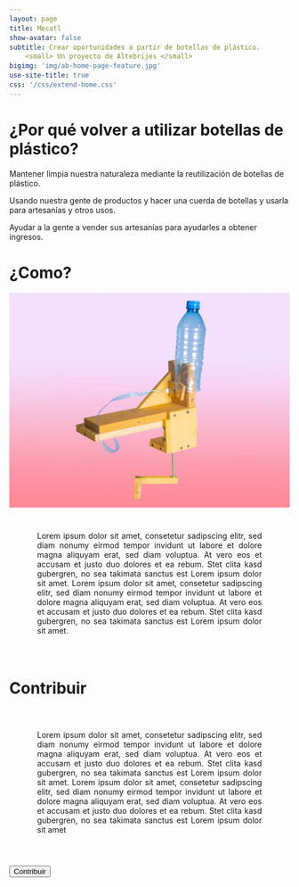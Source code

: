 ```yaml
---
layout: page
title: Mecatl
show-avatar: false
subtitle: Crear oportunidades a partir de botellas de plástico.
    <small> Un proyecto de Altebrijes </small>
bigimg: 'img/ab-home-page-feature.jpg'
use-site-title: true
css: '/css/extend-home.css'
---
```


<h1 class="text-center">¿Por qué volver a utilizar botellas de plástico?</h1>

<div class="spacer"></div>

<div class="row text-center">
  <div class="col-md-4 col-md-offset-0 col-sm-4 col-sm-offset-0 col-xs-12 col-xs-offset-0 text-center">
    <div class="project-card">
      <a>
        <span class="fa-stack fa-4x">
          <i class="fa fa-square fa-stack-2x stack-color-1"></i>
          <i class="fa fa-building fa-stack-1x fa-inverse"></i>
        </span>
        <p class="text-muted">Mantener limpia nuestra naturaleza mediante la reutilización de botellas de plástico.</p>
      </a>
    </div>
  </div>
 <div class="row text-center">
  <div class="col-md-4 col-md-offset-0 col-sm-4 col-sm-offset-0 col-xs-12 col-xs-offset-0 text-center">
    <div class="project-card">
      <a>
        <span class="fa-stack fa-4x">
          <i class="fa fa-square fa-stack-2x stack-color-2"></i>
          <i class="fa fa-cut fa-stack-1x fa-inverse"></i>
        </span>
        <p class="text-muted">Usando nuestra gente de productos y hacer una cuerda de botellas y usarla para artesanías y otros usos.</p>
      </a>
    </div>
  </div>
  <div class="row text-center">
  <div class="col-md-4 col-md-offset-0 col-sm-4 col-sm-offset-0 col-xs-12 col-xs-offset-0 text-center">
    <div class="project-card">
      <a>
        <span class="fa-stack fa-4x">
          <i class="fa fa-square fa-stack-2x stack-color-3"></i>
          <i class="fa fa-money fa-stack-1x fa-inverse"></i>
        </span>
        <p class="text-muted">Ayudar a la gente a vender sus artesanías para ayudarles a obtener ingresos.</p>
      </a>
    </div>
  </div>
</div>

<h1 class="text-center">¿Como?</h1>
<img src="img/prototype.jpg" />

<div style="padding: 25px 50px;text-align: justify;">
<p>Lorem ipsum dolor sit amet, consetetur sadipscing elitr, sed diam nonumy eirmod tempor invidunt ut labore et dolore magna aliquyam erat, sed diam voluptua. At vero eos et accusam et justo duo dolores et ea rebum. Stet clita kasd gubergren, no sea takimata sanctus est Lorem ipsum dolor sit amet. Lorem ipsum dolor sit amet, consetetur sadipscing elitr, sed diam nonumy eirmod tempor invidunt ut labore et dolore magna aliquyam erat, sed diam voluptua. At vero eos et accusam et justo duo dolores et ea rebum. Stet clita kasd gubergren, no sea takimata sanctus est Lorem ipsum dolor sit amet.</p>
</div>

<h1 class="text-center"><h1>Contribuir</h1>
<div style="padding: 25px 50px;text-align: justify;">
<p>Lorem ipsum dolor sit amet, consetetur sadipscing elitr, sed diam nonumy eirmod tempor invidunt ut labore et dolore magna aliquyam erat, sed diam voluptua. At vero eos et accusam et justo duo dolores et ea rebum. Stet clita kasd gubergren, no sea takimata sanctus est Lorem ipsum dolor sit amet. Lorem ipsum dolor sit amet, consetetur sadipscing elitr, sed diam nonumy eirmod tempor invidunt ut labore et dolore magna aliquyam erat, sed diam voluptua. At vero eos et accusam et justo duo dolores et ea rebum. Stet clita kasd gubergren, no sea takimata sanctus est Lorem ipsum dolor sit amet</p>
</div>
  <br>
<button type="button" class="btn btn-primary">Contribuir</button>




